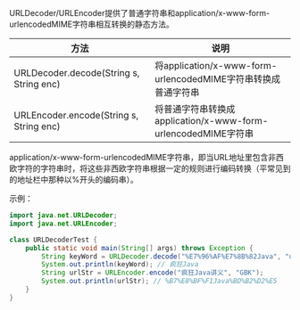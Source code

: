 URLDecoder/URLEncoder提供了普通字符串和application/x-www-form-urlencodedMIME字符串相互转换的静态方法。

| 方法                                     | 说明                                                         |
| ---------------------------------------- | ------------------------------------------------------------ |
| URLDecoder.decode(String  s, String enc) | 将application/x-www-form-urlencodedMIME字符串转换成普通字符串 |
| URLEncoder.encode(String  s, String enc) | 将普通字符串转换成application/x-www-form-urlencodedMIME字符串 |

application/x-www-form-urlencodedMIME字符串，即当URL地址里包含非西欧字符的字符串时，将这些非西欧字符串根据一定的规则进行编码转换（平常见到的地址栏中那种以%开头的编码串）。

示例：

```java
import java.net.URLDecoder;
import java.net.URLEncoder;

class URLDecoderTest {
    public static void main(String[] args) throws Exception {
        String keyWord = URLDecoder.decode("%E7%96%AF%E7%8B%82Java", "utf-8");
        System.out.println(keyWord); // 疯狂Java
        String urlStr = URLEncoder.encode("疯狂Java讲义", "GBK");
        System.out.println(urlStr); // %B7%E8%BF%F1Java%BD%B2%D2%E5
    }
}
```

